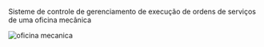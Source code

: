 Sisteme de controle de gerenciamento de execução de ordens de serviços de uma oficina mecânica

![oficina mecanica](https://github.com/user-attachments/assets/87049567-005f-4c4b-b7f7-1bb26986beaa)

